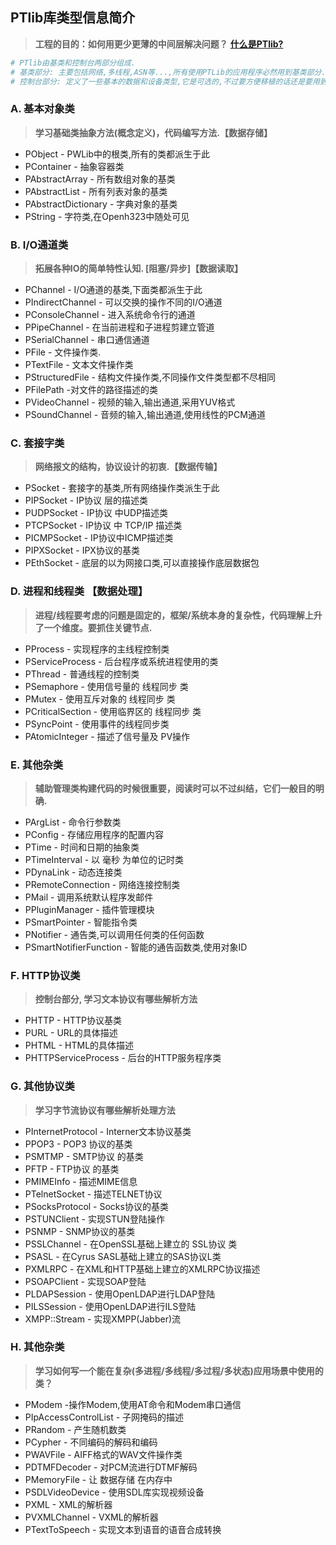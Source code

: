 ## **PTlib库类型信息简介**
> **工程的目的：如何用更少更薄的中间层解决问题？** **[什么是PTlib?](!https://blog.csdn.net/f_705/article/details/49783835?ops_request_misc=%257B%2522request%255Fid%2522%253A%2522160670653819721942283418%2522%252C%2522scm%2522%253A%252220140713.130102334.pc%255Fall.%2522%257D&request_id=160670653819721942283418&biz_id=0&utm_medium=distribute.pc_search_result.none-task-blog-2~all~first_rank_v2~rank_v28-11-49783835.pc_first_rank_v2_rank_v28&utm_term=ptlib)**

```sh
# PTlib由基类和控制台两部分组成.
# 基类部分: 主要包括网络,多线程,ASN等...,所有使用PTLib的应用程序必然用到基类部分.
# 控制台部分: 定义了一些基本的数据和设备类型,它是可选的,不过要方便移植的话还是要用到它.
```

### **A. 基本对象类**
> **学习基础类抽象方法(概念定义)，代码编写方法.【数据存储】**
- PObject - PWLib中的根类,所有的类都派生于此 
- PContainer - 抽象容器类
- PAbstractArray - 所有数组对象的基类
- PAbstractList - 所有列表对象的基类 
- PAbstractDictionary - 字典对象的基类
- PString - 字符类,在Openh323中随处可见

### **B. I/O通道类**
> **拓展各种IO的简单特性认知. [阻塞/异步]【数据读取】**
- PChannel - I/O通道的基类,下面类都派生于此
- PIndirectChannel - 可以交换的操作不同的I/O通道
- PConsoleChannel - 进入系统命令行的通道
- PPipeChannel - 在当前进程和子进程剪建立管道 
- PSerialChannel - 串口通信通道 
- PFile - 文件操作类.
- PTextFile - 文本文件操作类
- PStructuredFile - 结构文件操作类,不同操作文件类型都不尽相同
- PFilePath -对文件的路径描述的类
- PVideoChannel - 视频的输入,输出通道,采用YUV格式
- PSoundChannel - 音频的输入,输出通道,使用线性的PCM通道

### **C. 套接字类** 
> **网络报文的结构，协议设计的初衷.【数据传输】**
- PSocket - 套接字的基类,所有网络操作类派生于此 
- PIPSocket -  IP协议 层的描述类 
- PUDPSocket -  IP协议 中UDP描述类 
- PTCPSocket -  IP协议 中 TCP/IP 描述类 
- PICMPSocket - IP协议中ICMP描述类 
- PIPXSocket - IPX协议的基类
- PEthSocket - 底层的以为网接口类,可以直接操作底层数据包

### **D. 进程和线程类 【数据处理】**
> **进程/线程要考虑的问题是固定的，框架/系统本身的复杂性，代码理解上升了一个维度。要抓住关键节点.**
- PProcess - 实现程序的主线程控制类 
- PServiceProcess - 后台程序或系统进程使用的类 
- PThread - 普通线程的控制类 
- PSemaphore - 使用信号量的 线程同步 类
- PMutex - 使用互斥对象的 线程同步 类
- PCriticalSection - 使用临界区的 线程同步 类
- PSyncPoint - 使用事件的线程同步类
- PAtomicInteger - 描述了信号量及 PV操作

### **E. 其他杂类**
> **辅助管理类构建代码的时候很重要，阅读时可以不过纠结，它们一般目的明确.**
- PArgList - 命令行参数类 
- PConfig - 存储应用程序的配置内容 
- PTime - 时间和日期的抽象类 
- PTimeInterval - 以 毫秒 为单位的记时类
- PDynaLink - 动态连接类
- PRemoteConnection - 网络连接控制类
- PMail - 调用系统默认程序发邮件
- PPluginManager - 插件管理模块
- PSmartPointer - 智能指令类 
- PNotifier - 通告类,可以调用任何类的任何函数
- PSmartNotifierFunction - 智能的通告函数类,使用对象ID

### **F. HTTP协议类**
> **控制台部分, 学习文本协议有哪些解析方法**
- PHTTP - HTTP协议基类
- PURL - URL的具体描述
- PHTML - HTML的具体描述
- PHTTPServiceProcess - 后台的HTTP服务程序类

### **G. 其他协议类** 
> **学习字节流协议有哪些解析处理方法**
- PInternetProtocol - Interner文本协议基类 
- PPOP3  -  POP3 协议的基类
- PSMTMP -  SMTP协议 的基类
- PFTP -  FTP协议 的基类
- PMIMEInfo - 描述MIME信息
- PTelnetSocket - 描述TELNET协议 
- PSocksProtocol - Socks协议的基类
- PSTUNClient - 实现STUN登陆操作
- PSNMP - SNMP协议的基类
- PSSLChannel - 在OpenSSL基础上建立的 SSL协议 类
- PSASL - 在Cyrus SASL基础上建立的SAS协议L类
- PXMLRPC - 在XML和HTTP基础上建立的XMLRPC协议描述 
- PSOAPClient - 实现SOAP登陆
- PLDAPSession - 使用OpenLDAP进行LDAP登陆 
- PILSSession - 使用OpenLDAP进行ILS登陆
- XMPP::Stream - 实现XMPP(Jabber)流

### **H. 其他杂类**
> **学习如何写一个能在复杂(多进程/多线程/多过程/多状态)应用场景中使用的类？**
- PModem -操作Modem,使用AT命令和Modem串口通信
- PIpAccessControlList - 子网掩码的描述
- PRandom - 产生随机数类
- PCypher - 不同编码的解码和编码
- PWAVFile - AIFF格式的WAV文件操作类 
- PDTMFDecoder - 对PCM流进行DTMF解码 
- PMemoryFile - 让 数据存储 在内存中
- PSDLVideoDevice - 使用SDL库实现视频设备
- PXML - XML的解析器
- PVXMLChannel - VXML的解析器
- PTextToSpeech - 实现文本到语音的语音合成转换

